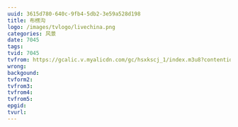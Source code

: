 ```yaml
---
uuid: 3615d780-640c-9fb4-5db2-3e59a528d198
title: 布楞沟
logo: /images/tvlogo/livechina.png
categories: 风景
date: 7045
tags:
tvid: 7045
tvfrom: https://gcalic.v.myalicdn.com/gc/hsxkscj_1/index.m3u8?contentid=2820180516001
wrong:
backgound:
tvform2:
tvfrom3:
tvfrom4:
tvfrom5:
epgid:
tvurl:
---
```

